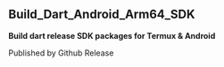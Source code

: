 ## Build_Dart_Android_Arm64_SDK

**Build dart release SDK packages for Termux & Android**

Published by Github Release


